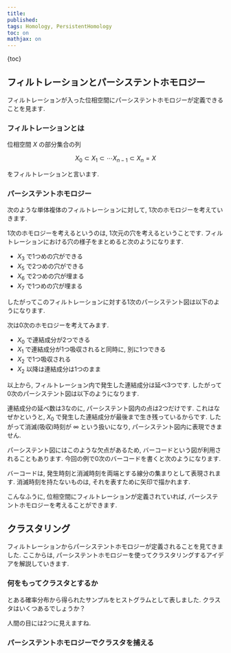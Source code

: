```yaml
---
title: 
published:
tags: Homology, PersistentHomology
toc: on
mathjax: on
---
```



<!--more-->

{toc}


## フィルトレーションとパーシステントホモロジー

フィルトレーションが入った位相空間にパーシステントホモロジーが定義できることを見ます.

### フィルトレーションとは

位相空間 $X$ の部分集合の列

$$
X_0 \subset X_1 \subset \cdots X_{n-1} \subset X_n = X
$$

をフィルトレーションと言います.


### パーシステントホモロジー

次のような単体複体のフィルトレーションに対して, 1次のホモロジーを考えていきます.

<!--図-->

1次のホモロジーを考えるというのは, 1次元の穴を考えるということです. フィルトレーションにおける穴の様子をまとめると次のようになります.

- $X_3$ で1つめの穴ができる
- $X_5$ で2つめの穴ができる
- $X_6$ で2つめの穴が埋まる
- $X_7$ で1つめの穴が埋まる

したがってこのフィルトレーションに対する1次のパーシステント図は以下のようになります.

<!--図-->

次は0次のホモロジーを考えてみます.

- $X_0$ で連結成分が2つできる
- $X_1$ で連結成分が1つ吸収されると同時に, 別に1つできる
- $X_2$ で1つ吸収される
- $X_2$ 以降は連結成分は1つのまま

以上から, フィルトレーション内で発生した連結成分は延べ3つです. したがって0次のパーシステント図は以下のようになります.

<!--図-->

連結成分の延べ数は3なのに, パーシステント図内の点は2つだけです. これはなぜかというと, $X_0$ で発生した連結成分が最後まで生き残っているからです. したがって消滅(吸収)時刻が $\infty$ という扱いになり, パーシステント図内に表現できません.

パーシステント図にはこのような欠点があるため, バーコードという図が利用されることもあります. 今回の例で0次のバーコードを書くと次のようになります.

<!--図-->

バーコードは, 発生時刻と消滅時刻を両端とする線分の集まりとして表現されます. 消滅時刻を持たないものは, それを表すために矢印で描かれます.

こんなふうに, 位相空間にフィルトレーションが定義されていれば, パーシステントホモロジーを考えることができます. 


## クラスタリング

フィルトレーションからパーシステントホモロジーが定義されることを見てきました. ここからは, パーシステントホモロジーを使ってクラスタリングするアイデアを解説していきます.

### 何をもってクラスタとするか

とある確率分布から得られたサンプルをヒストグラムとして表しました. クラスタはいくつあるでしょうか？

<!--図-->

人間の目には2つに見えますね.

### パーシステントホモロジーでクラスタを捕える
